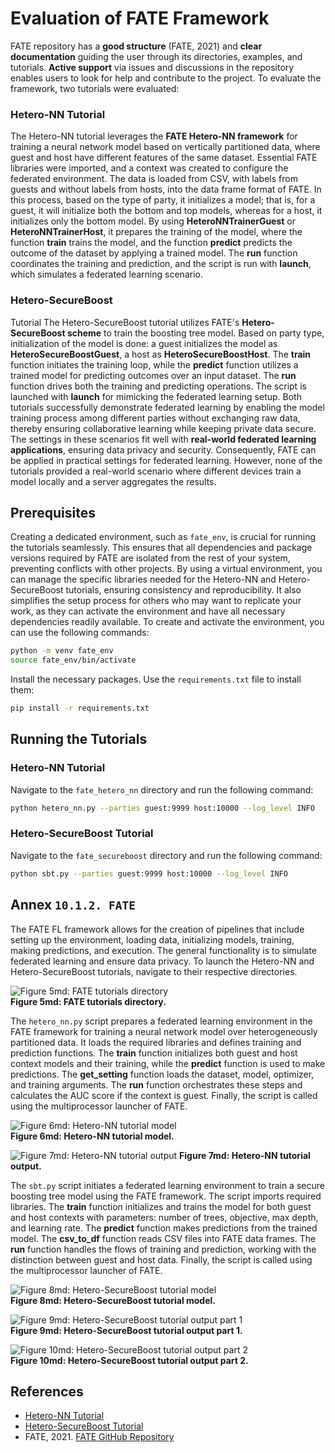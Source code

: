 # Evaluation of FATE Framework

FATE repository has a **good structure** (FATE, 2021) and **clear documentation** guiding the user through its directories, examples, and tutorials. **Active support** via issues and discussions in the repository enables users to look for help and contribute to the project. To evaluate the framework, two tutorials were evaluated:

### Hetero-NN Tutorial
The Hetero-NN tutorial leverages the **FATE Hetero-NN framework** for training a neural network model based on vertically partitioned data, where guest and host have different features of the same dataset. Essential FATE libraries were imported, and a context was created to configure the federated environment. The data is loaded from CSV, with labels from guests and without labels from hosts, into the data frame format of FATE. In this process, based on the type of party, it initializes a model; that is, for a guest, it will initialize both the bottom and top models, whereas for a host, it initializes only the bottom model. By using **HeteroNNTrainerGuest** or **HeteroNNTrainerHost**, it prepares the training of the model, where the function **train** trains the model, and the function **predict** predicts the outcome of the dataset by applying a trained model. The **run** function coordinates the training and prediction, and the script is run with **launch**, which simulates a federated learning scenario.
### Hetero-SecureBoost
Tutorial The Hetero-SecureBoost tutorial utilizes FATE's **Hetero-SecureBoost scheme** to train the boosting tree model. Based on party type, initialization of the model is done: a guest initializes the model as **HeteroSecureBoostGuest**, a host as **HeteroSecureBoostHost**. The **train** function initiates the training loop, while the **predict** function utilizes a trained model for predicting outcomes over an input dataset. The **run** function drives both the training and predicting operations. The script is launched with **launch** for mimicking the federated learning setup. Both tutorials successfully demonstrate federated learning by enabling the model training process among different parties without exchanging raw data, thereby ensuring collaborative learning while keeping private data secure. The settings in these scenarios fit well with **real-world federated learning applications**, ensuring data privacy and security. Consequently, FATE can be applied in practical settings for federated learning. However, none of the tutorials provided a real-world scenario where different devices train a model locally and a server aggregates the results.

## Prerequisites

Creating a dedicated environment, such as `fate_env`, is crucial for running the tutorials seamlessly. This ensures that all dependencies and package versions required by FATE are isolated from the rest of your system, preventing conflicts with other projects. By using a virtual environment, you can manage the specific libraries needed for the Hetero-NN and Hetero-SecureBoost tutorials, ensuring consistency and reproducibility. It also simplifies the setup process for others who may want to replicate your work, as they can activate the environment and have all necessary dependencies readily available. To create and activate the environment, you can use the following commands:

```bash
python -m venv fate_env
source fate_env/bin/activate
```

Install the necessary packages. Use the `requirements.txt` file to install them:

```bash
pip install -r requirements.txt
```

## Running the Tutorials

### Hetero-NN Tutorial

Navigate to the `fate_hetero_nn` directory and run the following command:

```bash
python hetero_nn.py --parties guest:9999 host:10000 --log_level INFO
```

### Hetero-SecureBoost Tutorial

Navigate to the `fate_secureboost` directory and run the following command:

```bash
python sbt.py --parties guest:9999 host:10000 --log_level INFO
```
## Annex `10.1.2. FATE`
The FATE FL framework allows for the creation of pipelines that include setting up the environment, loading data, initializing models, training, making predictions, and execution. The general functionality is to simulate federated learning and ensure data privacy. To launch the Hetero-NN and Hetero-SecureBoost tutorials, navigate to their respective directories.

![Figure 5md: FATE tutorials directory](../../FiguresAndTables/Figure%205md.%20FATE%20tutorials%20directory.png)  
 **Figure 5md: FATE tutorials directory.**
 
 The `hetero_nn.py` script prepares a federated learning environment in the FATE framework for training a neural network model over heterogeneously partitioned data. It loads the required libraries and defines training and prediction functions. The **train** function initializes both guest and host context models and their training, while the **predict** function is used to make predictions. The **get_setting** function loads the dataset, model, optimizer, and training arguments. The **run** function orchestrates these steps and calculates the AUC score if the context is guest. Finally, the script is called using the multiprocessor launcher of FATE.
 
  ![Figure 6md: Hetero-NN tutorial model](../../FiguresAndTables/Figure%206md.%20Hetero-NN%20tutorial%20model.png)  
 **Figure 6md: Hetero-NN tutorial model.**
 
![Figure 7md: Hetero-NN tutorial output](../../FiguresAndTables/Figure%207md.%20Hetero-NN%20tutorial%20output.png)
**Figure 7md: Hetero-NN tutorial output.**
  
The `sbt.py` script initiates a federated learning environment to train a secure boosting tree model using the FATE framework. The script imports required libraries. The **train** function initializes and trains the model for both guest and host contexts with parameters: number of trees, objective, max depth, and learning rate. The **predict** function makes predictions from the trained model. The **csv_to_df** function reads CSV files into FATE data frames. The **run** function handles the flows of training and prediction, working with the distinction between guest and host data. Finally, the script is called using the multiprocessor launcher of FATE.

![Figure 8md: Hetero-SecureBoost tutorial model](../../FiguresAndTables/Figure%208md.%20Hetero-SecureBoost%20tutorial%20model.png)  
**Figure 8md: Hetero-SecureBoost tutorial model.**

![Figure 9md: Hetero-SecureBoost tutorial output part 1](../../FiguresAndTables/Figure%209md.%20Hetero-SecureBoost%20tutorial%20output%20part%201.png)  
**Figure 9md: Hetero-SecureBoost tutorial output part 1.**

![Figure 10md: Hetero-SecureBoost tutorial output part 2](../../FiguresAndTables/Figure%2010md.%20Hetero-SecureBoost%20tutorial%20output%20part%202.png)  
**Figure 10md: Hetero-SecureBoost tutorial output part 2.**
## References

- [Hetero-NN Tutorial](https://github.com/FederatedAI/FATE/blob/master/doc/2.0/fate/ml/hetero_nn_tutorial.md)
- [Hetero-SecureBoost Tutorial](https://github.com/FederatedAI/FATE/blob/master/doc/2.0/fate/ml/hetero_secureboost_tutorial.md)
- FATE, 2021. [FATE GitHub Repository](https://github.com/FederatedAI/FATE)












